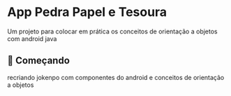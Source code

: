 # App Pedra Papel e Tesoura

Um projeto para colocar em prática os conceitos de orientação a objetos com android java

## 🚀 Começando

recriando jokenpo com componentes do android e conceitos de orientação a objetos
